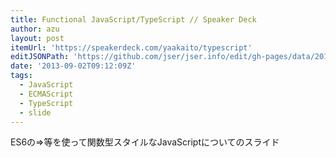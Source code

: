 ```yaml
---
title: Functional JavaScript/TypeScript // Speaker Deck
author: azu
layout: post
itemUrl: 'https://speakerdeck.com/yaakaito/typescript'
editJSONPath: 'https://github.com/jser/jser.info/edit/gh-pages/data/2013/09/index.json'
date: '2013-09-02T09:12:09Z'
tags:
  - JavaScript
  - ECMAScript
  - TypeScript
  - slide
---
```

ES6の=&gt;等を使って関数型スタイルなJavaScriptについてのスライド

